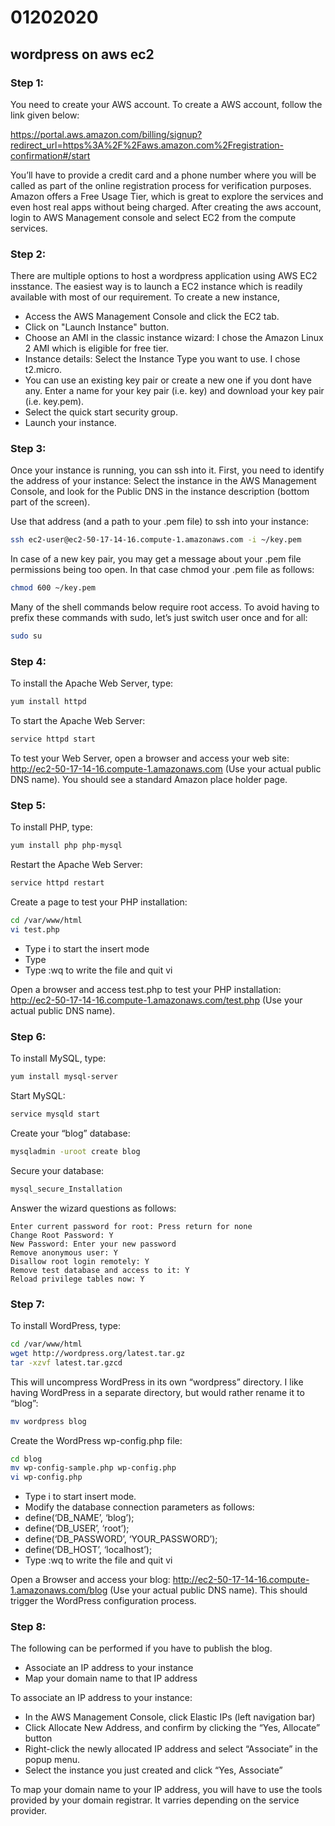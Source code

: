 # 01202020
## wordpress on aws ec2

### Step 1:
You need to create your AWS account. To create a AWS account, follow the link given below:

https://portal.aws.amazon.com/billing/signup?redirect_url=https%3A%2F%2Faws.amazon.com%2Fregistration-confirmation#/start

You’ll have to provide a credit card and a phone number where you will be called as part of the online registration process for verification purposes. Amazon offers a Free Usage Tier, which is great to explore the services and even host real apps without being charged. After creating the aws account, login to AWS Management console and select EC2 from the compute services.

### Step 2:
There are multiple options to host a wordpress application using AWS EC2 insstance. The easiest way is to launch a EC2 instance which is readily available with most of our requirement.
To create a new instance,
  - Access the AWS Management Console and click the EC2 tab.
  - Click on "Launch Instance" button.
  - Choose an AMI in the classic instance wizard: I chose the Amazon Linux 2 AMI which is eligible for free tier.
  - Instance details: Select the Instance Type you want to use. I chose t2.micro.
  - You can use an existing key pair or create a new one if you dont have any. Enter a name for your key pair (i.e. key) and download your key pair (i.e. key.pem).
  - Select the quick start security group.
  - Launch your instance.

### Step 3:
Once your instance is running, you can ssh into it. First, you need to identify the address of your instance: Select the instance in the AWS Management Console, and look for the Public DNS in the instance description (bottom part of the screen).

Use that address (and a path to your .pem file) to ssh into your instance:
``` sh
ssh ec2-user@ec2-50-17-14-16.compute-1.amazonaws.com -i ~/key.pem
```
In case of a new key pair, you may get a message about your .pem file permissions being too open. In that case chmod your .pem file as follows:
```sh
chmod 600 ~/key.pem
```
Many of the shell commands below require root access. To avoid having to prefix these commands with sudo, let’s just switch user once and for all:
```sh
sudo su
```
### Step 4:
To install the Apache Web Server, type:
```sh
yum install httpd
```
To start the Apache Web Server:
```sh
service httpd start
```
To test your Web Server, open a browser and access your web site: http://ec2-50-17-14-16.compute-1.amazonaws.com (Use your actual public DNS name). You should see a standard Amazon place holder page.
### Step 5:
To install PHP, type:
```sh
yum install php php-mysql
```
Restart the Apache Web Server:
```sh
service httpd restart
```
Create a page to test your PHP installation:
```sh
cd /var/www/html
vi test.php
```
- Type i to start the insert mode
- Type <?php phpinfo() ?>
- Type :wq to write the file and quit vi

Open a browser and access test.php to test your PHP installation: http://ec2-50-17-14-16.compute-1.amazonaws.com/test.php (Use your actual public DNS name).
### Step 6:
To install MySQL, type:
```sh
yum install mysql-server
```
Start MySQL:
```sh
service mysqld start
```
Create your “blog” database:
```sh
mysqladmin -uroot create blog
```
Secure your database:
```sh
mysql_secure_Installation
```
Answer the wizard questions as follows:

    Enter current password for root: Press return for none
    Change Root Password: Y
    New Password: Enter your new password
    Remove anonymous user: Y
    Disallow root login remotely: Y
    Remove test database and access to it: Y
    Reload privilege tables now: Y
### Step 7:
To install WordPress, type:
```sh
cd /var/www/html
wget http://wordpress.org/latest.tar.gz
tar -xzvf latest.tar.gzcd
```
This will uncompress WordPress in its own “wordpress” directory. I like having WordPress in a separate directory, but would rather rename it to “blog”:
```sh
mv wordpress blog
```
Create the WordPress wp-config.php file:
```sh
cd blog
mv wp-config-sample.php wp-config.php
vi wp-config.php
```
- Type i to start insert mode.
- Modify the database connection parameters as follows:
- define(‘DB_NAME’, ‘blog’);
- define(‘DB_USER’, ‘root’);
- define(‘DB_PASSWORD’, ‘YOUR_PASSWORD’);
- define(‘DB_HOST’, ‘localhost’);
- Type :wq to write the file and quit vi

Open a Browser and access your blog:
http://ec2-50-17-14-16.compute-1.amazonaws.com/blog (Use your actual public DNS name).
This should trigger the WordPress configuration process.
### Step 8:
The following can be performed if you have to publish the blog.
- Associate an IP address to your instance
- Map your domain name to that IP address

To associate an IP address to your instance:
- In the AWS Management Console, click Elastic IPs (left navigation bar)
- Click Allocate New Address, and confirm by clicking the “Yes, Allocate” button
- Right-click the newly allocated IP address and select “Associate” in the popup menu.
- Select the instance you just created and click “Yes, Associate”

To map your domain name to your IP address, you will have to use the tools provided by your domain registrar. It varries depending on the service provider.